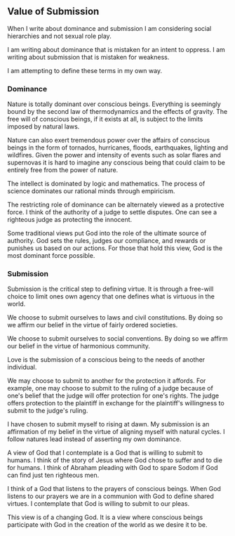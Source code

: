 ## Value of Submission

When I write about dominance and submission I am considering social hierarchies and not sexual role play.

I am writing about dominance that is mistaken for an intent to oppress. I am writing about submission that is mistaken for weakness.

I am attempting to define these terms in my own way.

### Dominance

Nature is totally dominant over conscious beings. Everything is seemingly bound by the second law of thermodynamics and the effects of gravity. The free will of conscious beings, if it exists at all, is subject to the limits imposed by natural laws.

Nature can also exert tremendous power over the affairs of conscious beings in the form of tornados, hurricanes, floods, earthquakes, lighting and wildfires. Given the power and intensity of events such as solar flares and supernovas it is hard to imagine any conscious being that could claim to be entirely free from the power of nature.

The intellect is dominated by logic and mathematics. The process of science dominates our rational minds through empiricism.

The restricting role of dominance can be alternately viewed as a protective force. I think of the authority of a judge to settle disputes. One can see a righteous judge as protecting the innocent.

Some traditional views put God into the role of the ultimate source of authority. God sets the rules, judges our compliance, and rewards or punishes us based on our actions. For those that hold this view, God is the most dominant force possible.

### Submission

Submission is the critical step to defining virtue. It is through a free-will choice to limit ones own agency that one defines what is virtuous in the world.

We choose to submit ourselves to laws and civil constitutions. By doing so we affirm our belief in the virtue of fairly ordered societies.

We choose to submit ourselves to social conventions. By doing so we affirm our belief in the virtue of harmonious community.

Love is the submission of a conscious being to the needs of another individual.

We may choose to submit to another for the protection it affords. For example, one may choose to submit to the ruling of a judge because of one's belief that the judge will offer protection for one's rights. The judge offers protection to the plaintiff in exchange for the plaintiff's willingness to submit to the judge's ruling.

I have chosen to submit myself to rising at dawn. My submission is an affirmation of my belief in the virtue of aligning myself with natural cycles. I follow natures lead instead of asserting my own dominance.

A view of God that I contemplate is a God that is willing to submit to humans. I think of the story of Jesus where God chose to suffer and to die for humans. I think of Abraham pleading with God to spare Sodom if God can find just ten righteous men. 

I think of a God that listens to the prayers of conscious beings. When God listens to our prayers we are in a communion with God to define shared virtues. I contemplate that God is willing to submit to our pleas.

This view is of a changing God. It is a view where conscious beings participate with God in the creation of the world as we desire it to be.
